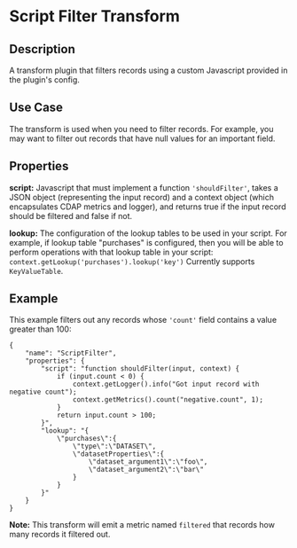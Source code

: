# Script Filter Transform

Description
-----------

A transform plugin that filters records using a custom Javascript provided in the plugin's config.

Use Case
--------

The transform is used when you need to filter records. For example, you may want to filter
out records that have null values for an important field.

Properties
----------

**script:** Javascript that must implement a function ``'shouldFilter'``, takes a
JSON object (representing the input record) and a context object (which encapsulates CDAP metrics and logger),
and returns true if the input record should be filtered and false if not.

**lookup:** The configuration of the lookup tables to be used in your script.
For example, if lookup table "purchases" is configured, then you will be able to perform
operations with that lookup table in your script: ``context.getLookup('purchases').lookup('key')``
Currently supports ``KeyValueTable``.

Example
-------

This example filters out any records whose ``'count'`` field contains a value greater than 100:

    {
        "name": "ScriptFilter",
        "properties": {
            "script": "function shouldFilter(input, context) {
                if (input.count < 0) {
                    context.getLogger().info("Got input record with negative count");
                    context.getMetrics().count("negative.count", 1);
                }
                return input.count > 100;
            }",
            "lookup": "{
                \"purchases\":{
                    \"type\":\"DATASET\",
                    \"datasetProperties\":{
                        \"dataset_argument1\":\"foo\",
                        \"dataset_argument2\":\"bar\"
                    }
                }
            }"
        }
    }

**Note:** This transform will emit a metric named ``filtered`` that records how many records it filtered out.
